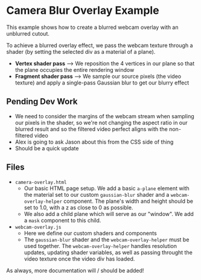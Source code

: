 # Camera Blur Overlay Example

This example shows how to create a blurred webcam overlay with an unblurred cutout.

To achieve a blurred overlay effect, we pass the webcam texture through a shader (by setting the selected div as a material of a plane).

* **Vertex shader pass** --> We reposition the 4 vertices in our plane so that the plane occupies the entire rendering window
* **Fragment shader pass** --> We sample our source pixels (the video texture) and apply a single-pass Gaussian blur to get our blurry effect

## Pending Dev Work
* We need to consider the margins of the webcam stream when sampling our pixels in the shader, so we're not changing the aspect ratio in our blurred result and so the filtered video perfect aligns with the non-filtered video
* Alex is going to ask Jason about this from the CSS side of thing
* Should be a quick update

## Files
* `camera-overlay.html`
     -  Our basic HTML page setup. We add a basic `a-plane` element with the material set to our custom `gaussian-blur` shader and a `webcam-overlay-helper` component. The plane's width and height should be set to 1.0, with a z as close to 0 as possible. 
     -  We also add a child plane which will serve as our "window". We add a `mask` component to this child.
* `webcam-overlay.js`
     -  Here we define our custom shaders and components
     -  The `gaussian-blur` shader and the `webcam-overlay-helper` must be used together. The `webcam-overlay-helper` handles resolution updates, updating shader variables, as well as passing throught the video texture once the video div has loaded.

As always, more documentation will / should be added!